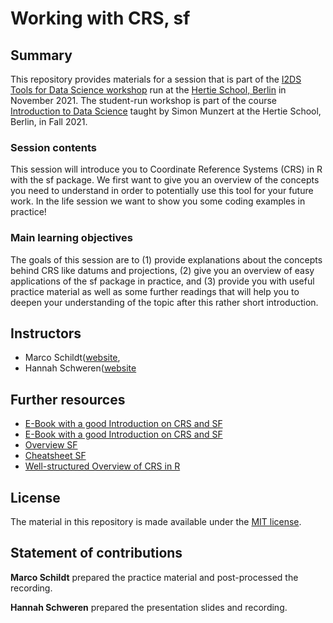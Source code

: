 # Working with CRS, sf


## Summary

This repository provides materials for a session that is part of the [I2DS Tools for Data Science workshop](https://github.com/intro-to-data-science-21-workshop) run at the [Hertie School, Berlin](https://www.hertie-school.org/en/) in November 2021. The student-run workshop is part of the course [Introduction to Data Science](https://github.com/intro-to-data-science-21) taught by Simon Munzert at the Hertie School, Berlin, in Fall 2021.

### Session contents

This session will introduce you to Coordinate Reference Systems (CRS) in R with the sf package. We first want to give you an overview of the concepts you need to understand in order to potentially use this tool for your future work. In the life session we want to show you some coding examples in practice!

### Main learning objectives

The goals of this session are to (1) provide explanations about the concepts behind CRS like datums and projections, (2) give you an overview of easy applications of the sf package in practice, and (3) provide you with useful practice material as well as some further readings that will help you to deepen your understanding of the topic after this rather short introduction.


## Instructors

-  Marco Schildt([website](https://github.com/search?q=user%3Am-schildt+&type=repositories), 
-  Hannah Schweren([website](https://github.com/hannahmagda)

## Further resources

- [E-Book with a good Introduction on CRS and SF](https://geocompr.robinlovelace.net/spatial-class.html#crs-intro)
- [E-Book with a good Introduction on CRS and SF](https://keen-swartz-3146c4.netlify.app)
- [Overview SF](https://r-spatial.github.io/sf/index.html)
- [Cheatsheet SF](https://github.com/rstudio/cheatsheets/blob/main/sf.pdf)
- [Well-structured Overview of CRS in R](https://www.nceas.ucsb.edu/sites/default/files/2020-04/OverviewCoordinateReferenceSystems.pdf)


## License
The material in this repository is made available under the [MIT license](http://opensource.org/licenses/mit-license.php). 

## Statement of contributions

**Marco Schildt**  prepared the practice material and post-processed the recording.

**Hannah Schweren** prepared the presentation slides and recording.
